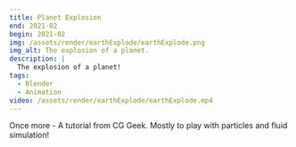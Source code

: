 ```yaml
---
title: Planet Explosion
end: 2021-02
begin: 2021-02
img: /assets/render/earthExplode/earthExplode.png
img_alt: The explosion of a planet.
description: |
  The explosion of a planet!
tags:
  - Blender
  - Animation
video: /assets/render/earthExplode/earthExplode.mp4
---
```

Once more - A tutorial from CG Geek. Mostly to play with particles and fluid simulation!